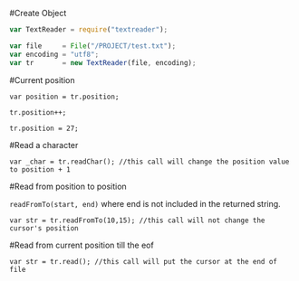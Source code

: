 #Create Object

```javascript
var TextReader = require("textreader");

var file     = File("/PROJECT/test.txt");
var encoding = "utf8";
var tr       = new TextReader(file, encoding);
```

#Current position

```
var position = tr.position;

tr.position++;

tr.position = 27;
```

#Read a character

```
var _char = tr.readChar(); //this call will change the position value to position + 1
```

#Read from position to position

`readFromTo(start, end)` where end is not included in the returned string.

```
var str = tr.readFromTo(10,15); //this call will not change the cursor's position
```

#Read from current position till the eof

```
var str = tr.read(); //this call will put the cursor at the end of file
```